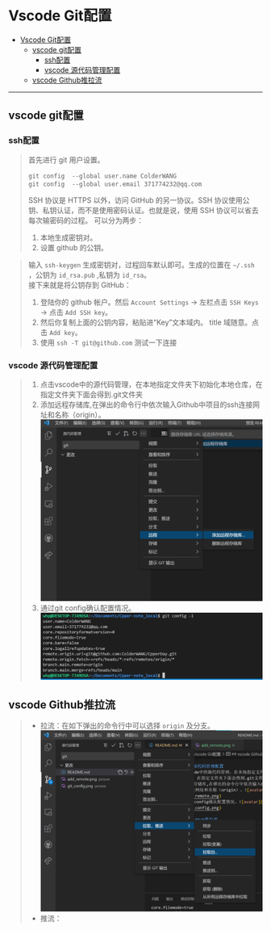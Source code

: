 # Vscode Git配置
- [Vscode Git配置](#vscode-git配置)
  - [vscode git配置](#vscode-git配置-1)
    - [ssh配置](#ssh配置)
    - [vscode 源代码管理配置](#vscode-源代码管理配置)
  - [vscode Github推拉流](#vscode-github推拉流)

------------------------------
## vscode git配置

### ssh配置
>首先进行 git 用户设置。
>```
>git config  --global user.name ColderWANG
>git config  --global user.email 371774232@qq.com
>```
>SSH 协议是 HTTPS 以外，访问 GitHub 的另一协议。SSH 协议使用公钥、私钥认证，而不是使用密码认证。也就是说，使用 SSH 协议可以省去每次输密码的过程。
可以分为两步：
>1. 本地生成密钥对。
>2. 设置 github 的公钥。

>输入 `ssh-keygen` 生成密钥对，过程回车默认即可。生成的位置在 `~/.ssh` ，公钥为 `id_rsa.pub` ,私钥为 `id_rsa`。     
>接下来就是将公钥存到 GitHub：
>1. 登陆你的 github 帐户。然后 `Account Settings` -> 左栏点击 `SSH Keys` -> 点击 `Add SSH key`。
>2. 然后你复制上面的公钥内容，粘贴进“Key”文本域内。 title 域随意。点击 `Add key`。
>3. 使用 `ssh -T git@github.com` 测试一下连接

### vscode 源代码管理配置
>1. 点击vscode中的源代码管理，在本地指定文件夹下初始化本地仓库，在指定文件夹下面会得到.git文件夹
>2. 添加远程存储库,在弹出的命令行中依次输入Github中项目的ssh连接网址和名称（origin）。![avatar](./picture/add_remote.png)
>3. 通过git config确认配置情况。![avatar](./picture/git_config.png)

## vscode Github推拉流
> * 拉流：在如下弹出的命令行中可以选择 `origin` 及分支。![avatar](./picture/git_pull.png)
> * 推流：